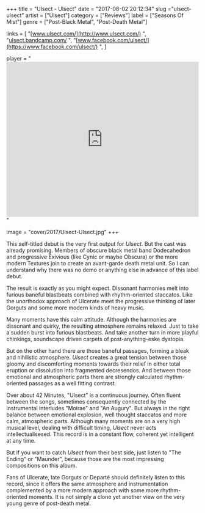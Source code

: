 +++
title = "Ulsect - Ulsect"
date = "2017-08-02 20:12:34"
slug ="ulsect-ulsect"
artist = ["Ulsect"]
category = ["Reviews"]
label = ["Seasons Of Mist"]
genre = ["Post-Black Metal", "Post-Death Metal"]

links = [
    "[www.ulsect.com/](http://www.ulsect.com/)  ",
    "[ulsect.bandcamp.com/](https://ulsect.bandcamp.com/)  ",
    "[www.facebook.com/ulsect/](https://www.facebook.com/ulsect/)  ",
]

player = "<iframe style='border: 0; width: 100%; height: 406px;' src='https://bandcamp.com/EmbeddedPlayer/album=215710015/size=large/bgcol=333333/linkcol=ffffff/artwork=none/transparent=true/' ></iframe>"

image = "cover/2017/Ulsect-Ulsect.jpg"
+++

This self-titled debut is the very first output for *Ulsect*. But the cast was already promising. Members of obscure black metal band Dodecahedron and progressive Exivious (like Cynic or maybe Obscura) or the more modern Textures join to create an avant-garde death metal unit. So I can understand why there was no demo or anything else in advance of this label debut.

The result is exactly as you might expect. Dissonant harmonies melt into furious baneful blastbeats combined with rhythm-oriented staccatos. Like the unorthodox approach of Ulcerate meet the progressive thinking of later Gorguts and some more modern kinds of heavy music.

Many moments have this calm attitude. Although the harmonies are dissonant and quirky, the resulting atmosphere remains relaxed. Just to take a sudden burst into furious blastbeats. And take another turn in more playful chinkings, soundscape driven carpets of post-anything-eske dystopia.

But on the other hand there are those baneful passages, forming a bleak and nihilistic atmosphere. *Ulsect* creates a great tension between those gloomy and discomforting moments towards their relief in either total eruption or dissolution into fragmented decresendos. And between those emotional and atmospheric parts there are strongly calculated rhythm-oriented passages as a well fitting contrast.

Over about 42 Minutes, "Ulsect" is a continuous journey. Often fluent between the songs, sometimes consequently connected by the instrumental interludes "Moirae" and "An Augury". But always in the right balance between emotional explosion, well thought staccatos and more calm, atmospheric parts. Although many moments are on a very high musical level, dealing with difficult timing, *Ulsect* never acts intellectualisesed. This record is in a constant flow, coherent yet intelligent at any time.

But if you want to catch *Ulsect* from their best side, just listen to "The Ending" or "Maunder", because those are the most impressing compositions on this album.

Fans of Ulcerate, late Gorguts or Departé should definitely listen to this record, since it offers the same atmosphere and instrumentation complemented by a more modern approach with some more rhythm-oriented moments. It is not simply a clone yet another view on the very young genre of post-death metal.
